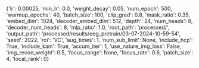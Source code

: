 {'lr': 0.00025, 'min_lr': 0.0, 'weight_decay': 0.05, 'num_epoch': 500, 'warmup_epochs': 40, 'batch_size': 100, 'clip_grad': 0.8, 'mask_ratio': 0.35, 'embed_dim': 1024, 'decoder_embed_dim': 512, 'depth': 24, 'num_heads': 8, 'decoder_num_heads': 8, 'mlp_ratio': 1.0, 'root_path': 'processed/', 'output_path': 'processed/results/eeg_pretrain/03-07-2024-10-59-54', 'seed': 2022, 'roi': 'VC', 'aug_times': 1, 'num_sub_limit': None, 'include_hcp': True, 'include_kam': True, 'accum_iter': 1, 'use_nature_img_loss': False, 'img_recon_weight': 0.5, 'focus_range': None, 'focus_rate': 0.6, 'patch_size': 4, 'local_rank': 0}
